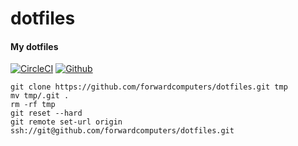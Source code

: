 # dotfiles
#### My dotfiles


[//]: # (BlockStart)
[![CircleCI](https://img.shields.io/circleci/project/github/forwardcomputers/dotfiles.svg?label=dotfiles)](https://circleci.com/gh/forwardcomputers/dotfiles)
[![Github](https://img.shields.io/badge/github--grey.svg?label=&logo=github&logoColor=white)](https://github.com/forwardcomputers/dotfiles)

[//]: # (BlockEnd)

````
git clone https://github.com/forwardcomputers/dotfiles.git tmp
mv tmp/.git .
rm -rf tmp
git reset --hard
git remote set-url origin ssh://git@github.com/forwardcomputers/dotfiles.git
````
